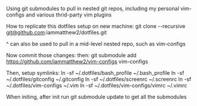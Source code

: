 Using git submodules to pull in nested git repos, including my personal
vim-configs and various thrid-party vim plugins

How to replicate this dotfiles setup on new machine:
git clone --recursive git@github.com:iammatthew2/dotfiles.git

^ can also be used to pull in a mid-level nested repo, such as vim-configs

Now commit those changes: then: git submodule add
https://github.com/iammatthew2/vim-configs vim-configs

Then, setup symlinks:
ln -sf ~/.dotfiles/bash_profile ~/.bash_profile
ln -sf ~/.dotfiles/gitconfig ~/.gitconfig
ln -sf ~/.dotfiles/screenrc ~/.screenrc
ln -sf ~/.dotfiles/vim-configs  ~/.vim
ln -sf ~/.dotfiles/vim-configs/vimrc ~/.vimrc

When initing, after init run git submodule update to get all the submodules
